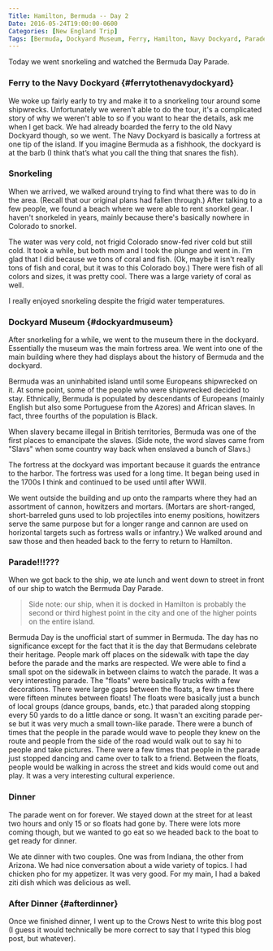 ```yaml
---
Title: Hamilton, Bermuda -- Day 2
Date: 2016-05-24T19:00:00-0600
Categories: [New England Trip]
Tags: [Bermuda, Dockyard Museum, Ferry, Hamilton, Navy Dockyard, Parade, Snorkeling, Travel]
---
```


Today we went snorkeling and watched the Bermuda Day Parade.

### Ferry to the Navy Dockyard {#ferrytothenavydockyard}

We woke up fairly early to try and make it to a snorkeling tour around some
shipwrecks. Unfortunately we weren't able to do the tour, it's a complicated
story of why we weren't able to so if you want to hear the details, ask me when
I get back. We had already boarded the ferry to the old Navy Dockyard though, so
we went. The Navy Dockyard is basically a fortress at one tip of the island. If
you imagine Bermuda as a fishhook, the dockyard is at the barb (I think that’s
what you call the thing that snares the fish).

### Snorkeling

When we arrived, we walked around trying to find what there was to do in the
area. (Recall that our original plans had fallen through.) After talking to a
few people, we found a beach where we were able to rent snorkel gear. I haven't
snorkeled in years, mainly because there's basically nowhere in Colorado to
snorkel.

The water was very cold, not frigid Colorado snow-fed river cold but still cold.
It took a while, but both mom and I took the plunge and went in. I'm glad that I
did because we tons of coral and fish. (Ok, maybe it isn't really tons of fish
and coral, but it was to this Colorado boy.) There were fish of all colors and
sizes, it was pretty cool. There was a large variety of coral as well.

I really enjoyed snorkeling despite the frigid water temperatures.

### Dockyard Museum {#dockyardmuseum}

After snorkeling for a while, we went to the museum there in the dockyard.
Essentially the museum was the main fortress area. We went into one of the main
building where they had displays about the history of Bermuda and the dockyard.

Bermuda was an uninhabited island until some Europeans shipwrecked on it. At
some point, some of the people who were shipwrecked decided to stay. Ethnically,
Bermuda is populated by descendants of Europeans (mainly English but also some
Portuguese from the Azores) and African slaves. In fact, three fourths of the
population is Black.

When slavery became illegal in British territories, Bermuda was one of the first
places to emancipate the slaves. (Side note, the word slaves came from "Slavs"
when some country way back when enslaved a bunch of Slavs.)

The fortress at the dockyard was important because it guards the entrance to the
harbor. The fortress was used for a long time. It began being used in the 1700s
I think and continued to be used until after WWII.

We went outside the building and up onto the ramparts where they had an
assortment of cannon, howitzers and mortars. (Mortars are short-ranged,
short-barreled guns used to lob projectiles into enemy positions, howitzers
serve the same purpose but for a longer range and cannon are used on horizontal
targets such as fortress walls or infantry.) We walked around and saw those and
then headed back to the ferry to return to Hamilton.

### Parade!!!???

When we got back to the ship, we ate lunch and went down to street in front of
our ship to watch the Bermuda Day Parade.

> Side note: our ship, when it is docked in Hamilton is probably the second or
> third highest point in the city and one of the higher points on the entire
> island.

Bermuda Day is the unofficial start of summer in Bermuda. The day has no
significance except for the fact that it is the day that Bermudans celebrate
their heritage. People mark off places on the sidewalk with tape the day before
the parade and the marks are respected. We were able to find a small spot on the
sidewalk in between claims to watch the parade. It was a very interesting
parade. The "floats" were basically trucks with a few decorations. There were
large gaps between the floats, a few times there were fifteen minutes between
floats! The floats were basically just a bunch of local groups (dance groups,
bands, etc.) that paraded along stopping every 50 yards to do a little dance or
song. It wasn't an exciting parade per-se but it was very much a small town-like
parade. There were a bunch of times that the people in the parade would wave to
people they knew on the route and people from the side of the road would walk
out to say hi to people and take pictures. There were a few times that people in
the parade just stopped dancing and came over to talk to a friend. Between the
floats, people would be walking in across the street and kids would come out and
play. It was a very interesting cultural experience.

### Dinner

The parade went on for forever. We stayed down at the street for at least two
hours and only 15 or so floats had gone by. There were lots more coming though,
but we wanted to go eat so we headed back to the boat to get ready for dinner.

We ate dinner with two couples. One was from Indiana, the other from Arizona. We
had nice conversation about a wide variety of topics. I had chicken pho for my
appetizer. It was very good. For my main, I had a baked ziti dish which was
delicious as well.

### After Dinner {#afterdinner}

Once we finished dinner, I went up to the Crows Nest to write this blog post (I
guess it would technically be more correct to say that I typed this blog post,
but whatever).
